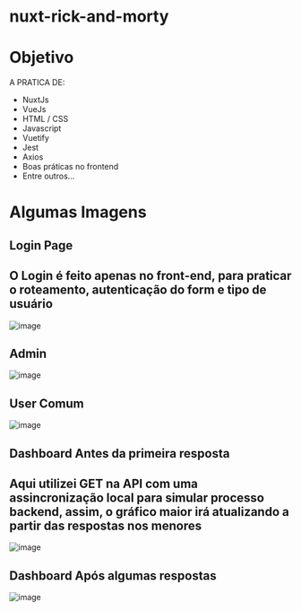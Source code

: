 # nuxt-rick-and-morty

# Objetivo

A PRATICA DE:
- NuxtJs
- VueJs
- HTML / CSS
- Javascript
- Vuetify
- Jest
- Axios
- Boas práticas no frontend
- Entre outros...


# Algumas Imagens

## Login Page
## O Login é feito apenas no front-end, para praticar o roteamento, autenticação do form e tipo de usuário
![image](https://user-images.githubusercontent.com/60307596/157251055-dd8d798a-122c-4e5e-aa1e-c4632a4eb1a3.png)

## Admin
![image](https://user-images.githubusercontent.com/60307596/157251141-1fb3f91c-bc9c-4182-86a5-3e3e0f9e14ea.png)

## User Comum
![image](https://user-images.githubusercontent.com/60307596/157251232-48b6e389-d1ad-4da9-8ebf-c24caf065230.png)

## Dashboard Antes da primeira resposta
## Aqui utilizei GET na API com uma assincronização local para simular processo backend, assim, o gráfico maior irá atualizando a partir das respostas nos menores
![image](https://user-images.githubusercontent.com/60307596/157346087-5db56d0f-e3ad-4df6-9901-e3cc648914d0.png)

## Dashboard Após algumas respostas
![image](https://user-images.githubusercontent.com/60307596/157346136-dc819c0d-a024-466e-90e2-ca642653486d.png)
